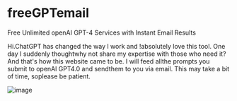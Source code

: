 # freeGPTemail
Free Unlimited openAI GPT-4 Services with Instant Email Results

Hi.ChatGPT has changed the way l work and !absolutely love this tool. One day I suddenly thoughtwhy not share my expertise with those who need it?And that's how this website came to be. I will feed allthe prompts you submit to openAl GPT4.0 and sendthem to you via email. This may take a bit of time, soplease be patient.

![image](https://user-images.githubusercontent.com/76672577/231438414-e0f9abb1-cf14-4771-b1cf-803d3f43b471.png)

